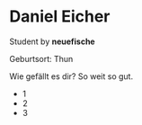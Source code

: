 <h1>Daniel Eicher</h1>

Student by <b>neuefische</b>

Geburtsort: Thun

Wie gefällt es dir? So weit so gut.

<ul>
  <li>1</li>
  <li>2</li>
  <li>3</li>
</ul>
